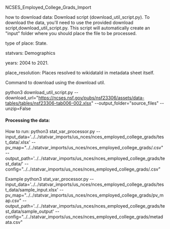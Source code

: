 NCSES_Employed_College_Grads_Import

how to download data: Download script (download_util_script.py). To download the data, you'll need to use the provided download script,download_util_script.py. This script will automatically create an "input" folder where you should place the file to be processed.

type of place: State.

statvars: Demographics

years: 2004 to 2021.

place_resolution: Places resolved to wikidataId in metadata sheet itself.

Command to download using the download util.

python3 download_util_script.py --download_url="https://ncses.nsf.gov/pubs/nsf23306/assets/data-tables/tables/nsf23306-tab006-002.xlsx" --output_folder="source_files" --unzip=False


#### Processing the data:


How to run:
python3 stat_var_processor.py --input_data='../../statvar_imports/us_nces/nces_employed_college_grads/test_data/<filename>.xlsx' --pv_map="../../statvar_imports/us_nces/nces_employed_college_grads/<filename>.csv" --output_path='../../statvar_imports/us_nces/nces_employed_college_grads/test_data/<filename>' --config="../../statvar_imports/us_nces/nces_employed_college_grads/<filename>.csv"



Example
python3 stat_var_processor.py --input_data='../../statvar_imports/us_nces/nces_employed_college_grads/test_data/sample_input.xlsx' --pv_map="../../statvar_imports/us_nces/nces_employed_college_grads/pv_map.csv" --output_path='../../statvar_imports/us_nces/nces_employed_college_grads/test_data/sample_output' --config="../../statvar_imports/us_nces/nces_employed_college_grads/metadata.csv"
